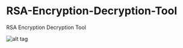 # RSA-Encryption-Decryption-Tool
RSA Encryption Decryption Tool

![alt tag](http://emreovunc.com/projects/RSA_GUI.jpg)
